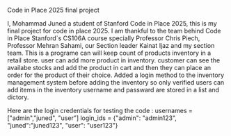 Code in Place 2025 final project 

I, Mohammad Juned a student of Stanford Code in Place 2025, this is my final project for code in place 2025.
I am thankful to the team behind Code in Place Stanford`s CS106A course specially Professor Chris Piech, Professor Mehran Sahami, our Section leader Kainat Ijaz and my section team.
This is a programe can will keep count of products inventory in a retail store.
user can add more product in inventory. 
customer can see the availabe stocks and add the product in cart and then they can place an order for the product of their choice.
Added a login method to the inventory management system before adding the inventory so only verified users can add items in the inventory username and passward are stored in a list and dictory.

Here are the login credentials for testing the code : usernames = ["admin","juned", "user"] 
login_ids = {"admin": "admin123", "juned":"juned123", "user": "user123"}
